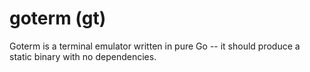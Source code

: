 # goterm (gt)
Goterm is a terminal emulator written in pure Go -- it should produce a static binary with no dependencies.
